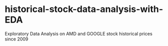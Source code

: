 # historical-stock-data-analysis-with-EDA
Exploratory Data Analysis on AMD and GOOGLE stock historical prices since 2009
